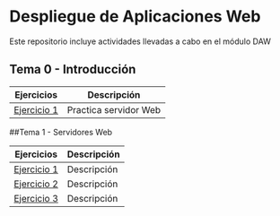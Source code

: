 # Despliegue de Aplicaciones Web
Este repositorio incluye actividades llevadas a cabo en el módulo DAW

## Tema 0 - Introducción

|Ejercicios|Descripción|
|----------|-----------|
|[Ejercicio 1](Tema0/Ejercicio1.md)|Practica servidor Web|

##Tema 1 - Servidores Web

|Ejercicios|Descripción|
|----------|-----------|
|[Ejercicio 1]()|Descripción|
|[Ejercicio 2]()|Descripción|
|[Ejercicio 3]()|Descripción|


